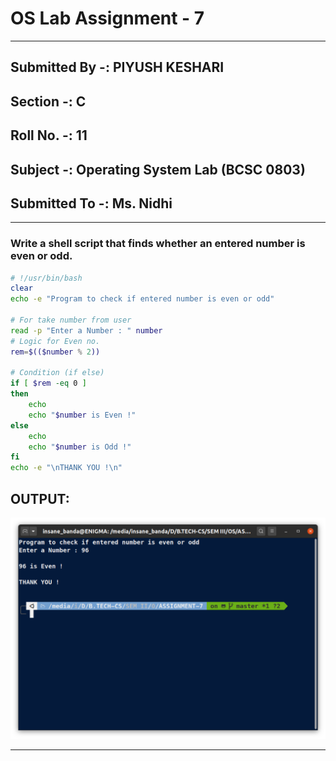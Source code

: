 # OS Lab Assignment - 7

------
## **Submitted By -:  PIYUSH KESHARI**
## **Section  -:  C**
## **Roll No. -:  11**
## **Subject  -:  Operating System Lab (BCSC 0803)**
## **Submitted To -:  Ms. Nidhi**
------

### Write a shell script that finds whether an entered number is even or odd.

```bash
# !/usr/bin/bash
clear
echo -e "Program to check if entered number is even or odd"

# For take number from user
read -p "Enter a Number : " number
# Logic for Even no.
rem=$(($number % 2))

# Condition (if else)
if [ $rem -eq 0 ]
then
    echo
    echo "$number is Even !"
else
    echo
    echo "$number is Odd !"
fi
echo -e "\nTHANK YOU !\n"
```

## **OUTPUT:**

![Even_Odd](./output.png)

------

